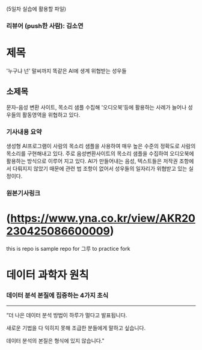 
(5일차 실습에 활용할 파일)

### 리뷰어 (push한 사람): 김소연

# 제목
'누구냐 넌' 말씨까지 똑같은 AI에 생계 위협받는 성우들

## 소제목
문자-음성 변환 사이트, 목소리 샘플 수집해 '오디오북'등에 활용하는 사례가 늘어나 성우들의 활동영역을 위협하고 있다.

### 기사내용 요약
생성형 AI프로그램이 사람의 목소리 샘플을 사용하여 매우 높은 수준의 정확도로 사람의 목소리를 구현해내고 있다.
주로 음성변환사이트의 목소리 샘플을 수집하여 오디오북에 활용하는 방식으로 이루어 지고 있다.
AI가 만들어내는 음성, 텍스트들은 저작권 조항에서 다뤄지지 않았기 때문에 관련 법 조항이 없어서  성우들의 일자리가 위협받고 있는 실정이다.

###  원본기사링크
(https://www.yna.co.kr/view/AKR20230425086600009)
=======
this is repo is sample repo for 그루 to practice fork

# 데이터 과학자 원칙 

### 데이터 분석 본질에 집중하는 4가지 초식
---
“더 나은 데이터 분석 방법이 하루가 멀다고 발표됩니다.

새로운 기법을 다 익히지 못해 조급한 분들에게 말하고 싶습니다.

데이터 분석의 본질은 형식에 있지 않습니다."

